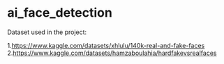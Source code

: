 # ai_face_detection

Dataset used in the project:

1.https://www.kaggle.com/datasets/xhlulu/140k-real-and-fake-faces
2.https://www.kaggle.com/datasets/hamzaboulahia/hardfakevsrealfaces

